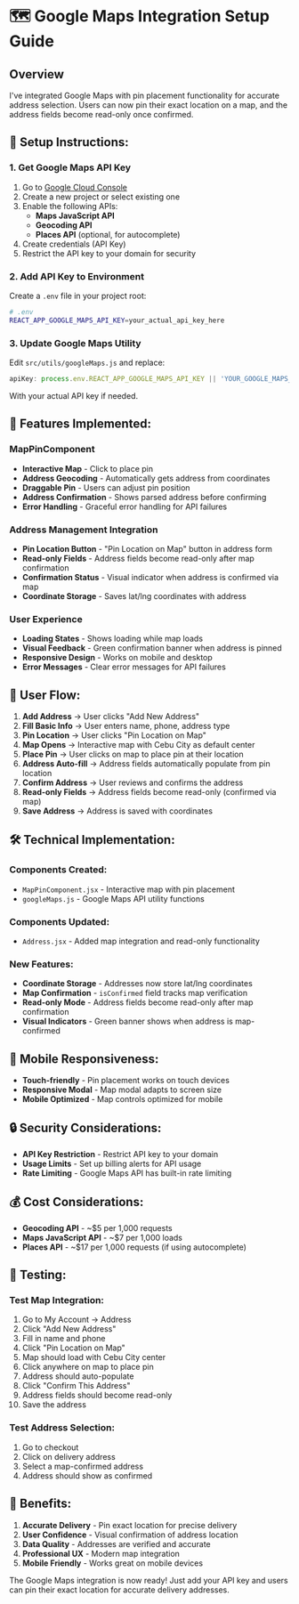 # 🗺️ Google Maps Integration Setup Guide

## Overview
I've integrated Google Maps with pin placement functionality for accurate address selection. Users can now pin their exact location on a map, and the address fields become read-only once confirmed.

## 🚀 **Setup Instructions:**

### 1. **Get Google Maps API Key**
1. Go to [Google Cloud Console](https://console.cloud.google.com/google/maps-apis)
2. Create a new project or select existing one
3. Enable the following APIs:
   - **Maps JavaScript API**
   - **Geocoding API**
   - **Places API** (optional, for autocomplete)
4. Create credentials (API Key)
5. Restrict the API key to your domain for security

### 2. **Add API Key to Environment**
Create a `.env` file in your project root:
```bash
# .env
REACT_APP_GOOGLE_MAPS_API_KEY=your_actual_api_key_here
```

### 3. **Update Google Maps Utility**
Edit `src/utils/googleMaps.js` and replace:
```javascript
apiKey: process.env.REACT_APP_GOOGLE_MAPS_API_KEY || 'YOUR_GOOGLE_MAPS_API_KEY',
```
With your actual API key if needed.

## 🎯 **Features Implemented:**

### **MapPinComponent**
- **Interactive Map** - Click to place pin
- **Address Geocoding** - Automatically gets address from coordinates
- **Draggable Pin** - Users can adjust pin position
- **Address Confirmation** - Shows parsed address before confirming
- **Error Handling** - Graceful error handling for API failures

### **Address Management Integration**
- **Pin Location Button** - "Pin Location on Map" button in address form
- **Read-only Fields** - Address fields become read-only after map confirmation
- **Confirmation Status** - Visual indicator when address is confirmed via map
- **Coordinate Storage** - Saves lat/lng coordinates with address

### **User Experience**
- **Loading States** - Shows loading while map loads
- **Visual Feedback** - Green confirmation banner when address is pinned
- **Responsive Design** - Works on mobile and desktop
- **Error Messages** - Clear error messages for API failures

## 🔄 **User Flow:**

1. **Add Address** → User clicks "Add New Address"
2. **Fill Basic Info** → User enters name, phone, address type
3. **Pin Location** → User clicks "Pin Location on Map"
4. **Map Opens** → Interactive map with Cebu City as default center
5. **Place Pin** → User clicks on map to place pin at their location
6. **Address Auto-fill** → Address fields automatically populate from pin location
7. **Confirm Address** → User reviews and confirms the address
8. **Read-only Fields** → Address fields become read-only (confirmed via map)
9. **Save Address** → Address is saved with coordinates

## 🛠 **Technical Implementation:**

### **Components Created:**
- `MapPinComponent.jsx` - Interactive map with pin placement
- `googleMaps.js` - Google Maps API utility functions

### **Components Updated:**
- `Address.jsx` - Added map integration and read-only functionality

### **New Features:**
- **Coordinate Storage** - Addresses now store lat/lng coordinates
- **Map Confirmation** - `isConfirmed` field tracks map verification
- **Read-only Mode** - Address fields become read-only after map confirmation
- **Visual Indicators** - Green banner shows when address is map-confirmed

## 📱 **Mobile Responsiveness:**
- **Touch-friendly** - Pin placement works on touch devices
- **Responsive Modal** - Map modal adapts to screen size
- **Mobile Optimized** - Map controls optimized for mobile

## 🔒 **Security Considerations:**
- **API Key Restriction** - Restrict API key to your domain
- **Usage Limits** - Set up billing alerts for API usage
- **Rate Limiting** - Google Maps API has built-in rate limiting

## 💰 **Cost Considerations:**
- **Geocoding API** - ~$5 per 1,000 requests
- **Maps JavaScript API** - ~$7 per 1,000 loads
- **Places API** - ~$17 per 1,000 requests (if using autocomplete)

## 🧪 **Testing:**

### **Test Map Integration:**
1. Go to My Account → Address
2. Click "Add New Address"
3. Fill in name and phone
4. Click "Pin Location on Map"
5. Map should load with Cebu City center
6. Click anywhere on map to place pin
7. Address should auto-populate
8. Click "Confirm This Address"
9. Address fields should become read-only
10. Save the address

### **Test Address Selection:**
1. Go to checkout
2. Click on delivery address
3. Select a map-confirmed address
4. Address should show as confirmed

## 🎉 **Benefits:**

1. **Accurate Delivery** - Pin exact location for precise delivery
2. **User Confidence** - Visual confirmation of address location
3. **Data Quality** - Addresses are verified and accurate
4. **Professional UX** - Modern map integration
5. **Mobile Friendly** - Works great on mobile devices

The Google Maps integration is now ready! Just add your API key and users can pin their exact location for accurate delivery addresses.


